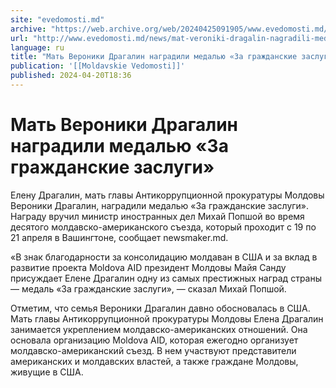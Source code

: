 ```yaml
---
site: "evedomosti.md"
archive: "https://web.archive.org/web/20240425091905/www.evedomosti.md/news/mat-veroniki-dragalin-nagradili-medalyu-za-grazhdanskie-zasl"
url: "http://www.evedomosti.md/news/mat-veroniki-dragalin-nagradili-medalyu-za-grazhdanskie-zasl"
language: ru
title: "Мать Вероники Драгалин наградили медалью «За гражданские заслуги»"
publication: '[[Moldavskie Vedomosti]]'
published: 2024-04-20T18:36
---
```


# Мать Вероники Драгалин наградили медалью «За гражданские заслуги»

Елену Драгалин, мать главы Антикоррупционной прокуратуры Молдовы Вероники Драгалин, наградили медалью «За гражданские заслуги». Награду вручил министр иностранных дел Михай Попшой во время десятого молдавско-американского съезда, который проходит с 19 по 21 апреля в Вашингтоне, сообщает newsmaker.md.

«В знак благодарности за консолидацию молдаван в США и за вклад в развитие проекта Moldova AID президент Молдовы Майя Санду присуждает Елене Драгалин одну из самых престижных наград страны — медаль «За гражданские заслуги», — сказал Михай Попшой.

Отметим, что семья Вероники Драгалин давно обосновалась в США. Мать главы Антикоррупционной прокуратуры Молдовы Елена Драгалин занимается укреплением молдавско-американских отношений. Она основала организацию Moldova AID, которая ежегодно организует молдавско-американский съезд. В нем участвуют представители американских и молдавских властей, а также граждане Молдовы, живущие в США.
